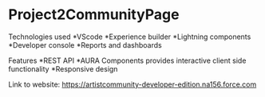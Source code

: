 # Project2CommunityPage
Technologies used
  *VScode
  *Experience builder
  *Lightning components
  *Developer console
  *Reports and dashboards

Features
  *REST API
  *AURA Components provides interactive client side functionality 
  *Responsive design


Link to website: https://artistcommunity-developer-edition.na156.force.com
